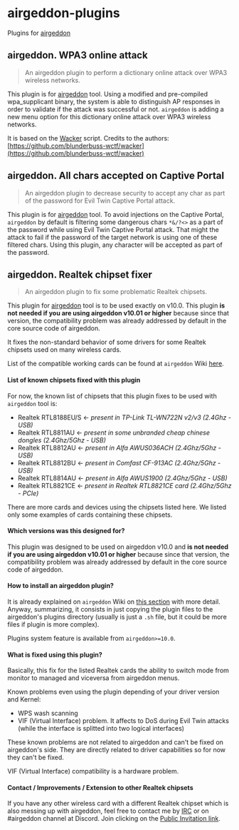 # airgeddon-plugins
Plugins for [airgeddon]

## airgeddon. WPA3 online attack

> An airgeddon plugin to perform a dictionary online attack over WPA3 wireless networks.

This plugin is for [airgeddon] tool. Using a modified and pre-compiled wpa_supplicant binary, the system is able to distinguish AP responses in order to validate if the attack was successful or not. `airgeddon` is adding a new menu option for this dictionary online attack over WPA3 wireless networks.

It is based on the [Wacker] script. Credits to the authors: [https://github.com/blunderbuss-wctf/wacker](https://github.com/blunderbuss-wctf/wacker)

## airgeddon. All chars accepted on Captive Portal

> An airgeddon plugin to decrease security to accept any char as part of the password for Evil Twin Captive Portal attack.

This plugin is for [airgeddon] tool. To avoid injections on the Captive Portal, `airgeddon` by default is filtering some dangerous chars `*&/?<>` as a part of the password while using Evil Twin Captive Portal attack. That might the attack to fail if the password of the target network is using one of these filtered chars. Using this plugin, any character will be accepted as part of the password.

## airgeddon. Realtek chipset fixer

> An airgeddon plugin to fix some problematic Realtek chipsets.

This plugin for [airgeddon] tool is to be used exactly on v10.0. This plugin __is not needed if you are using airgeddon v10.01 or higher__ because since that version, the compatibility problem was already addressed by default in the core source code of airgeddon.

It fixes the non-standard behavior of some drivers for some Realtek chipsets used on many wireless cards.

List of the compatible working cards can be found at `airgeddon` Wiki [here].

#### List of known chipsets fixed with this plugin

For now, the known list of chipsets that this plugin fixes to be used with `airgeddon` tool is:

 - Realtek RTL8188EU/S <- _present in TP-Link TL-WN722N v2/v3 (2.4Ghz - USB)_
 - Realtek RTL8811AU <- _present in some unbranded cheap chinese dongles (2.4Ghz/5Ghz - USB)_
 - Realtek RTL8812AU <- _present in Alfa AWUS036ACH (2.4Ghz/5Ghz - USB)_
 - Realtek RTL8812BU <- _present in Comfast CF-913AC (2.4Ghz/5Ghz - USB)_
 - Realtek RTL8814AU <- _present in Alfa AWUS1900 (2.4Ghz/5Ghz - USB)_
 - Realtek RTL8821CE <- _present in Realtek RTL8821CE card (2.4Ghz/5Ghz - PCIe)_

There are more cards and devices using the chipsets listed here. We listed only some examples of cards containing these chipsets.

#### Which versions was this designed for?

This plugin was designed to be used on airgeddon v10.0 and __is not needed if you are using airgeddon v10.01 or higher__ because since that version, the compatibility problem was already addressed by default in the core source code of airgeddon.

#### How to install an airgeddon plugin?

It is already explained on `airgeddon` Wiki on [this section] with more detail. Anyway, summarizing, it consists in just copying the plugin files to the airgeddon's plugins directory (usually is just a `.sh` file, but it could be more files if plugin is more complex).

Plugins system feature is available from `airgeddon>=10.0`.

#### What is fixed using this plugin?

Basically, this fix for the listed Realtek cards the ability to switch mode from monitor to managed and viceversa from airgeddon menus.

Known problems even using the plugin depending of your driver version and Kernel:

 - WPS wash scanning
 - VIF (Virtual Interface) problem. It affects to DoS during Evil Twin attacks (while the interface is splitted into two logical interfaces)

These known problems are not related to airgeddon and can't be fixed on airgeddon's side. They are directly related to driver capabilities so for now they can't be fixed.

VIF (Virtual Interface) compatibility is a hardware problem.

#### Contact / Improvements / Extension to other Realtek chipsets

If you have any other wireless card with a different Realtek chipset which is also messing up with airgeddon, feel free to contact me by [IRC] or on #airgeddon channel at Discord. Join clicking on the [Public Invitation link].

[airgeddon]: https://github.com/v1s1t0r1sh3r3/airgeddon
[here]: https://github.com/v1s1t0r1sh3r3/airgeddon/wiki/Cards%20and%20Chipsets
[this section]: https://github.com/v1s1t0r1sh3r3/airgeddon/wiki/Plugins%20System#how-can-i-install-a-plugin-already-done-by-somebody
[IRC]: https://web.libera.chat/
[Public Invitation link]: https://discord.gg/sQ9dgt9
[Wacker]: https://github.com/blunderbuss-wctf/wacker
